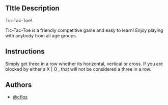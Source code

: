 ##  TItle Description
Tic-Tac-Toe!

Tic-Tac-Toe is a friendly competitive game and easy to learn! Enjoy playing with anybody from all age groups. 
##  Instructions
Simply get three in a row whether its horizontal, vertical or cross. If you are blocked by either a X | O , that will not be considered a three in a row.
## Authors

- [@cfloz](https://github.com/Cfloz/project1)

